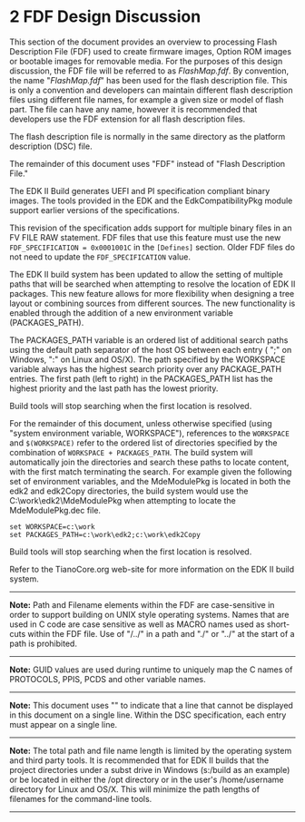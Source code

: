 <!--- @file
  2 FDF Design Discussion

  Copyright (c) 2006-2018, Intel Corporation. All rights reserved.<BR>

  Redistribution and use in source (original document form) and 'compiled'
  forms (converted to PDF, epub, HTML and other formats) with or without
  modification, are permitted provided that the following conditions are met:

  1) Redistributions of source code (original document form) must retain the
     above copyright notice, this list of conditions and the following
     disclaimer as the first lines of this file unmodified.

  2) Redistributions in compiled form (transformed to other DTDs, converted to
     PDF, epub, HTML and other formats) must reproduce the above copyright
     notice, this list of conditions and the following disclaimer in the
     documentation and/or other materials provided with the distribution.

  THIS DOCUMENTATION IS PROVIDED BY TIANOCORE PROJECT "AS IS" AND ANY EXPRESS OR
  IMPLIED WARRANTIES, INCLUDING, BUT NOT LIMITED TO, THE IMPLIED WARRANTIES OF
  MERCHANTABILITY AND FITNESS FOR A PARTICULAR PURPOSE ARE DISCLAIMED. IN NO
  EVENT SHALL TIANOCORE PROJECT  BE LIABLE FOR ANY DIRECT, INDIRECT, INCIDENTAL,
  SPECIAL, EXEMPLARY, OR CONSEQUENTIAL DAMAGES (INCLUDING, BUT NOT LIMITED TO,
  PROCUREMENT OF SUBSTITUTE GOODS OR SERVICES; LOSS OF USE, DATA, OR PROFITS;
  OR BUSINESS INTERRUPTION) HOWEVER CAUSED AND ON ANY THEORY OF LIABILITY,
  WHETHER IN CONTRACT, STRICT LIABILITY, OR TORT (INCLUDING NEGLIGENCE OR
  OTHERWISE) ARISING IN ANY WAY OUT OF THE USE OF THIS DOCUMENTATION, EVEN IF
  ADVISED OF THE POSSIBILITY OF SUCH DAMAGE.

-->

# 2 FDF Design Discussion

This section of the document provides an overview to processing Flash
Description File (FDF) used to create firmware images, Option ROM images or
bootable images for removable media. For the purposes of this design
discussion, the FDF file will be referred to as _FlashMap.fdf_. By convention,
the name "_FlashMap.fdf_" has been used for the flash description file. This is
only a convention and developers can maintain different flash description files
using different file names, for example a given size or model of flash part.
The file can have any name, however it is recommended that developers use the
FDF extension for all flash description files.

The flash description file is normally in the same directory as the platform
description (DSC) file.

The remainder of this document uses "FDF" instead of "Flash Description File."

The EDK II Build generates UEFI and PI specification compliant binary images.
The tools provided in the EDK and the EdkCompatibilityPkg module support
earlier versions of the specifications.

This revision of the specification adds support for multiple binary files in
an FV FILE RAW statement. FDF files that use this feature must use the new
`FDF_SPECIFICATION = 0x0001001C` in the `[Defines]` section. Older FDF files
do not need to update the `FDF_SPECIFICATION` value.

The EDK II build system has been updated to allow the setting of multiple paths
that will be searched when attempting to resolve the location of EDK II
packages. This new feature allows for more flexibility when designing a tree
layout or combining sources from different sources. The new functionality is
enabled through the addition of a new environment variable (PACKAGES_PATH).

The PACKAGES_PATH variable is an ordered list of additional search paths using
the default path separator of the host OS between each entry ( ";" on Windows,
":" on Linux and OS/X). The path specified by the WORKSPACE variable always has
the highest search priority over any PACKAGE_PATH entries. The first path (left
to right) in the PACKAGES_PATH list has the highest priority and the last path
has the lowest priority.

Build tools will stop searching when the first location is resolved.

For the remainder of this document, unless otherwise specified (using "system
environment variable, WORKSPACE"), references to the `WORKSPACE` and
`$(WORKSPACE)` refer to the ordered list of directories specified by the
combination of `WORKSPACE + PACKAGES_PATH`. The build system will automatically
join the directories and search these paths to locate content, with the first
match terminating the search. For example given the following set of
environment variables, and the MdeModulePkg is located in both the edk2 and
edk2Copy directories, the build system would use the
C:\work\edk2\MdeModulePkg when attempting to locate the MdeModulePkg.dec file.

```
set WORKSPACE=c:\work
set PACKAGES_PATH=c:\work\edk2;c:\work\edk2Copy
```

Build tools will stop searching when the first location is resolved.

Refer to the TianoCore.org web-site for more information on the EDK II build
system.

**********
**Note:** Path and Filename elements within the FDF are case-sensitive in order
to support building on UNIX style operating systems. Names that are used in C
code are case sensitive as well as MACRO names used as short-cuts within the
FDF file. Use of "/../" in a path and "./" or "../" at the start of a path is
prohibited.
**********
**Note:** GUID values are used during runtime to uniquely map the C names of
PROTOCOLS, PPIS, PCDS and other variable names.
**********
**Note:** This document uses "\" to indicate that a line that cannot be
displayed in this document on a single line. Within the DSC specification, each
entry must appear on a single line.
**********
**Note:** The total path and file name length is limited by the operating
system and third party tools. It is recommended that for EDK II builds that the
project directories under a subst drive in Windows (s:/build as an example) or
be located in either the /opt directory or in the user's /home/username
directory for Linux and OS/X. This will minimize the path lengths of filenames
for the command-line tools.
**********
